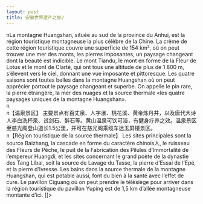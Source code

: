 ```yaml
---
layout: post
title: 安徽世界遗产之旅2
---
```


<p>nLa montagne Huangshan, située au sud de la province du Anhui, est la région touristique montagneuse la plus célèbre de la Chine. La crème de cette région touristique couvre une superficie de 154 km², où on peut trouver une mer des monts, les pierres imposantes, un paysage changeant dont la beauté est indicible. Le mont Tiandu, le mont en forme de la Fleur de Lotus et le mont de Clarté, qui ont tous une altitude de plus de 1 800 m, s’élevent vers le ciel, donnant une vue imposante et pittoresque. Les quatre saisons sont toutes belles dans la montagne Huangshan où on peut apprécier partout le paysage changeant et superbe. On appelle le pin rare, la pierre étrangère, la mer des nuages et la source thermale «les quatre paysages uniques de la montagne Huangshan».<br />n<br />n【温泉景区】     主要景点有百丈泉、人字瀑、桃花溪、黄帝炼丹井，以及唐代大诗人李白洗杯泉、试剑石、醉石等。黄山温泉可饮可浴，有健身疗养之效。温泉景区至慈光阁登山道长1.5公里，并可在慈光阁乘缆车达玉屏楼景区。<br />n【Région touristique de la source thermale】 Les sites principales sont la source Baizhang, la cascade en forme du caractère chinois人, le ruisseau des Fleurs de Pêche, le puit de la Fabrication des Pilules d’Immortalité de l’empereur Huangdi, et les sites concernant le grand poète de la dynastie des Tang Libai, soit la source de Lavage du Tasse, la pierre d’Essai de l’Epé, et la pierre d’Ivresse. Les bains dans la source thermale de la montagne Huangshan, qui est potable aussi, font du bien à la santé avec l’effet de cure. Le pavillon Ciguang où on peut prendre le télésiège pour arriver dans la région touristique du pavillon Yuping est de 1,5 km d’allée montagneuse montante d’ici. ]]&gt;
</p>
